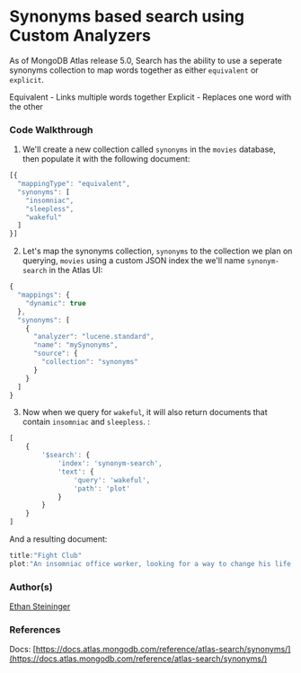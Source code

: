 # Synonyms based search using Custom Analyzers

As of MongoDB Atlas release 5.0, Search has the ability to use a seperate synonyms collection to map words together as either `equivalent` or `explicit`.

Equivalent - Links multiple words together
Explicit - Replaces one word with the other

### Code Walkthrough

1. We'll create a new collection called `synonyms` in the `movies` database, then populate it with the following document:

``` javascript
[{
  "mappingType": "equivalent",
  "synonyms": [
    "insomniac",
    "sleepless",
    "wakeful"
  ]
}]
```

2. Let's map the synonyms collection, `synonyms` to the collection we plan on querying, `movies` using a custom JSON index the we'll name `synonym-search` in the Atlas UI:

``` javascript
{
  "mappings": {
    "dynamic": true
  },
  "synonyms": [
    {
      "analyzer": "lucene.standard",
      "name": "mySynonyms",
      "source": {
        "collection": "synonyms"
      }
    }
  ]
}
```

3. Now when we query for `wakeful`, it will also return documents that contain `insomniac` and `sleepless`. :

``` javascript
[
    {
        '$search': {
            'index': 'synonym-search',
            'text': {
                'query': 'wakeful',
                'path': 'plot'
            }
        }
    }
]
```

And a resulting document:

``` javascript
title:"Fight Club"
plot:"An insomniac office worker, looking for a way to change his life, cros..."
```


### Author(s)  


[Ethan Steininger](https://github.com/esteininger)

### References  

Docs: [https://docs.atlas.mongodb.com/reference/atlas-search/synonyms/](https://docs.atlas.mongodb.com/reference/atlas-search/synonyms/)
